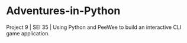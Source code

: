 # Adventures-in-Python
Project 9 | SEI 35 | Using Python and PeeWee to build an interactive CLI game application.
